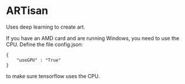 # ARTisan
Uses deep learning to create art.

If you have an AMD card and are running Windows, you need to use the CPU. Define the file config.json:
```
{
    "useGPU" : "True"
}
```
to make sure tensorflow uses the CPU.
